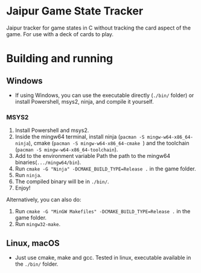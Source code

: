 # Jaipur Game State Tracker
Jaipur tracker for game states in C without tracking the card aspect of the game. For use with a deck of cards to play.

# Building and running
## Windows
- If using Windows, you can use the executable directly (`./bin/` folder) or install Powershell, msys2, ninja, and compile it yourself.
### MSYS2
1. Install Powershell and msys2.
2. Inside the mingw64 terminal, install ninja (```pacman -S mingw-w64-x86_64-ninja```), cmake (`pacman -S mingw-w64-x86_64-cmake `) and the toolchain (`pacman -S mingw-w64-x86_64-toolchain`).
3. Add to the environment variable Path the path to the mingw64 binaries(`.../mingw64/bin`).
4. Run `cmake -G "Ninja" -DCMAKE_BUILD_TYPE=Release .` in the game folder.
5. Run `ninja`.
6. The compiled binary will be in `./bin/`.
7. Enjoy!

Alternatively, you can also do:
1. Run `cmake -G "MinGW Makefiles" -DCMAKE_BUILD_TYPE=Release .` in the game folder.
2. Run `mingw32-make`.

## Linux, macOS
- Just use cmake, make and gcc. Tested in linux, executable available in the `./bin/` folder.

